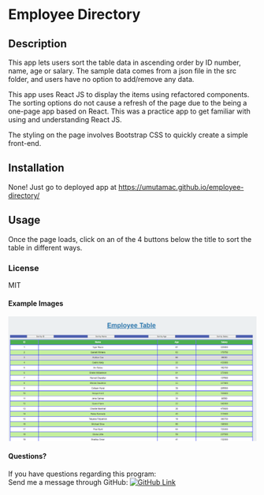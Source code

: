# Employee Directory
## Description
This app lets users sort the table data in ascending order by ID number, name, age or salary. The sample data comes from a json file in the src folder, and users have no option to add/remove any data.

This app uses React JS to display the items using refactored components. The sorting options do not cause a refresh of the page due to the being a one-page app based on React. This was a practice app to get familiar with using and understanding React JS.

The styling on the page involves Bootstrap CSS to quickly create a simple front-end.

## Installation
None! Just go to deployed app at https://umutamac.github.io/employee-directory/

## Usage
Once the page loads, click on an of the 4 buttons below the title to sort the table in different ways.

### License
MIT

#### Example Images
![Landing Page](public/app_img/mainApp.png)

#### Questions?
If you have questions regarding this program:<br>
Send me a message through GitHub: [![GitHub Link](https://img.shields.io/badge/Github-umutamac-lightgrey.svg)](https://github.com/umutamac)<br>
